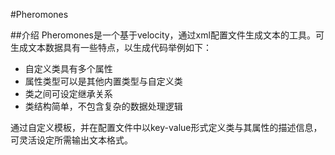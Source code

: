 #Pheromones

##介绍
Pheromones是一个基于velocity，通过xml配置文件生成文本的工具。可生成文本数据具有一些特点，以生成代码举例如下：
- 自定义类具有多个属性
- 属性类型可以是其他内置类型与自定义类
- 类之间可设定继承关系
- 类结构简单，不包含复杂的数据处理逻辑

通过自定义模板，并在配置文件中以key-value形式定义类与其属性的描述信息，可灵活设定所需输出文本格式。
